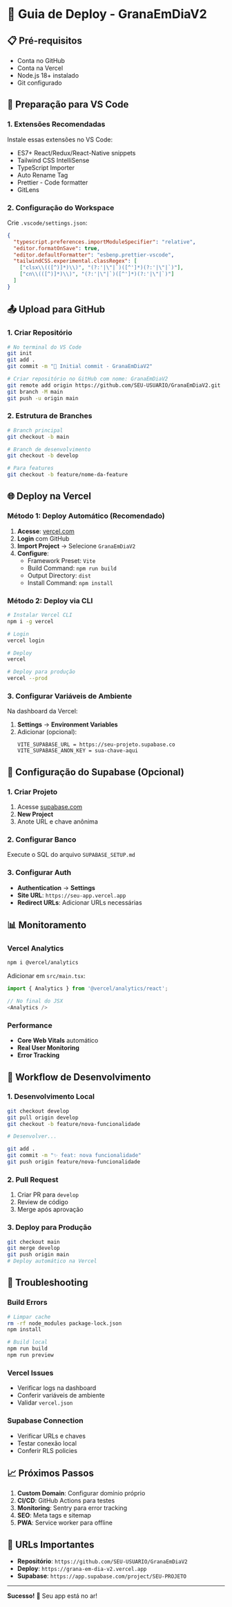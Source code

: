 # 🚀 Guia de Deploy - GranaEmDiaV2

## 📋 Pré-requisitos

- Conta no GitHub
- Conta na Vercel
- Node.js 18+ instalado
- Git configurado

## 🔧 Preparação para VS Code

### 1. Extensões Recomendadas
Instale essas extensões no VS Code:
- ES7+ React/Redux/React-Native snippets
- Tailwind CSS IntelliSense
- TypeScript Importer
- Auto Rename Tag
- Prettier - Code formatter
- GitLens

### 2. Configuração do Workspace
Crie `.vscode/settings.json`:
```json
{
  "typescript.preferences.importModuleSpecifier": "relative",
  "editor.formatOnSave": true,
  "editor.defaultFormatter": "esbenp.prettier-vscode",
  "tailwindCSS.experimental.classRegex": [
    ["clsx\\(([^)]*)\\)", "(?:'|\"|`)([^']*)(?:'|\"|`)"],
    ["cn\\(([^)]*)\\)", "(?:'|\"|`)([^']*)(?:'|\"|`)"]
  ]
}
```

## 📤 Upload para GitHub

### 1. Criar Repositório
```bash
# No terminal do VS Code
git init
git add .
git commit -m "🎉 Initial commit - GranaEmDiaV2"

# Criar repositório no GitHub com nome: GranaEmDiaV2
git remote add origin https://github.com/SEU-USUARIO/GranaEmDiaV2.git
git branch -M main
git push -u origin main
```

### 2. Estrutura de Branches
```bash
# Branch principal
git checkout -b main

# Branch de desenvolvimento
git checkout -b develop

# Para features
git checkout -b feature/nome-da-feature
```

## 🌐 Deploy na Vercel

### Método 1: Deploy Automático (Recomendado)

1. **Acesse**: [vercel.com](https://vercel.com)
2. **Login** com GitHub
3. **Import Project** → Selecione `GranaEmDiaV2`
4. **Configure**:
   - Framework Preset: `Vite`
   - Build Command: `npm run build`
   - Output Directory: `dist`
   - Install Command: `npm install`

### Método 2: Deploy via CLI

```bash
# Instalar Vercel CLI
npm i -g vercel

# Login
vercel login

# Deploy
vercel

# Deploy para produção
vercel --prod
```

### 3. Configurar Variáveis de Ambiente

Na dashboard da Vercel:
1. **Settings** → **Environment Variables**
2. Adicionar (opcional):
   ```
   VITE_SUPABASE_URL = https://seu-projeto.supabase.co
   VITE_SUPABASE_ANON_KEY = sua-chave-aqui
   ```

## 🔧 Configuração do Supabase (Opcional)

### 1. Criar Projeto
1. Acesse [supabase.com](https://supabase.com)
2. **New Project**
3. Anote URL e chave anônima

### 2. Configurar Banco
Execute o SQL do arquivo `SUPABASE_SETUP.md`

### 3. Configurar Auth
- **Authentication** → **Settings**
- **Site URL**: `https://seu-app.vercel.app`
- **Redirect URLs**: Adicionar URLs necessárias

## 📊 Monitoramento

### Vercel Analytics
```bash
npm i @vercel/analytics
```

Adicionar em `src/main.tsx`:
```typescript
import { Analytics } from '@vercel/analytics/react';

// No final do JSX
<Analytics />
```

### Performance
- **Core Web Vitals** automático
- **Real User Monitoring**
- **Error Tracking**

## 🔄 Workflow de Desenvolvimento

### 1. Desenvolvimento Local
```bash
git checkout develop
git pull origin develop
git checkout -b feature/nova-funcionalidade

# Desenvolver...

git add .
git commit -m "✨ feat: nova funcionalidade"
git push origin feature/nova-funcionalidade
```

### 2. Pull Request
1. Criar PR para `develop`
2. Review de código
3. Merge após aprovação

### 3. Deploy para Produção
```bash
git checkout main
git merge develop
git push origin main
# Deploy automático na Vercel
```

## 🚨 Troubleshooting

### Build Errors
```bash
# Limpar cache
rm -rf node_modules package-lock.json
npm install

# Build local
npm run build
npm run preview
```

### Vercel Issues
- Verificar logs na dashboard
- Conferir variáveis de ambiente
- Validar `vercel.json`

### Supabase Connection
- Verificar URLs e chaves
- Testar conexão local
- Conferir RLS policies

## 📈 Próximos Passos

1. **Custom Domain**: Configurar domínio próprio
2. **CI/CD**: GitHub Actions para testes
3. **Monitoring**: Sentry para error tracking
4. **SEO**: Meta tags e sitemap
5. **PWA**: Service worker para offline

## 🎯 URLs Importantes

- **Repositório**: `https://github.com/SEU-USUARIO/GranaEmDiaV2`
- **Deploy**: `https://grana-em-dia-v2.vercel.app`
- **Supabase**: `https://app.supabase.com/project/SEU-PROJETO`

---

**Sucesso!** 🎉 Seu app está no ar!